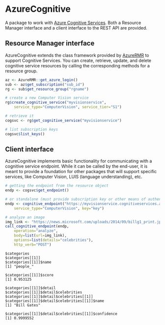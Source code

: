 # AzureCognitive

A package to work with [Azure Cognitive Services](https://azure.microsoft.com/services/cognitive-services/). Both a Resource Manager interface and a client interface to the REST API are provided.

## Resource Manager interface

AzureCognitive extends the class framework provided by [AzureRMR](https://github.com/Azure/AzureRMR) to support Cognitive Services. You can create, retrieve, update, and delete cognitive service resources by calling the corresponding methods for a resource group.

```r
az <- AzureRMR::get_azure_login()
sub <- az$get_subscription("sub_id")
rg <- sub$get_resource_group("rgname")

# create a new Computer Vision service
rg$create_cognitive_service("myvisionservice",
    service_type="ComputerVision", service_tier="S1")

# retrieve it
cogsvc <- rg$get_cognitive_service("myvisionservice")

# list subscription keys
cogsvc$list_keys()
```

## Client interface

AzureCognitive implements basic functionality for communicating with a cognitive service endpoint. While it can be called by the end-user, it is meant to provide a foundation for other packages that will support specific services, like Computer Vision, LUIS (language understanding), etc.

```r
# getting the endpoint from the resource object
endp <- cogsvc$get_endpoint()

# or standalone (must provide subscription key or other means of authentication)
endp <- cognitive_endpoint("https://myvisionservice.cognitiveservices.azure.com/",
    service_type="ComputerVision", key="key")

# analyze an image
img_link <- "https://news.microsoft.com/uploads/2014/09/billg1_print.jpg"
call_cognitive_endpoint(endp,
    operation="analyze",
    body=list(url=img_link),
    options=list(details="celebrities"),
    http_verb="POST")
```

```
$categories
$categories[[1]]
$categories[[1]]$name
[1] "people_"

$categories[[1]]$score
[1] 0.953125

$categories[[1]]$detail
$categories[[1]]$detail$celebrities
$categories[[1]]$detail$celebrities[[1]]
$categories[[1]]$detail$celebrities[[1]]$name
[1] "Bill Gates"

$categories[[1]]$detail$celebrities[[1]]$confidence
[1] 0.9999552
```

